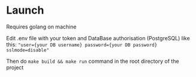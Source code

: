 # Launch
Requires golang on machine

Edit .env file with your token and DataBase authorisation (PostgreSQL) like this: `"user={your DB username} password={your DB password} sslmode=disable"`

Then do `make build && make run` command in the root directory of the project
